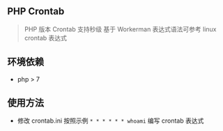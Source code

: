 ## PHP Crontab
> PHP 版本 Crontab 支持秒级 基于 Workerman 
> 表达式语法可参考 linux crontab 表达式

## 环境依赖
- php > 7


## 使用方法
- 修改 crontab.ini 按照示例 `* * * * * * whoami` 编写 crontab 表达式